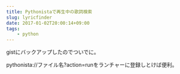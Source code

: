 ```yaml
---
title: Pythonistaで再生中の歌詞検索
slug: lyricfinder
date: 2017-01-02T20:00:14+09:00
tags:
    - python
---
```

gistにバックアップしたのでついでに。
<!--more-->

<script src="https://gist.github.com/rneloso/8aecd136d2054f48008ec85be9e2944e.js"></script>

pythonista://ファイル名?action=runをランチャーに登録しとけば便利。
